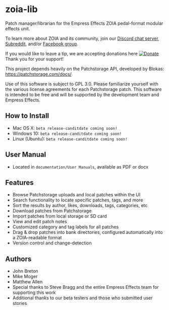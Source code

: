 # zoia-lib
Patch manager/librarian for the Empress Effects ZOIA pedal-format modular effects unit.

To learn more about ZOIA and its community, join our [Discord chat server](https://discordapp.com/invite/HG5GesY),
[Subreddit](https://reddit.com/r/zoia), and/or [Facebook group](https://facebook.com/groups/EmpressZOIAUsers).

If you would like to leave a tip, we are accepting donations here
[![Donate](https://img.shields.io/badge/Donate-PayPal-blue.svg)](https://www.paypal.com/cgi-bin/webscr?cmd=_donations&business=UUQ3SW5VMV3X4&currency_code=USD&source=url)
Thank you for your support!

This project depends heavily on the Patchstorage API, developed by Blokas: https://patchstorage.com/docs/

Use of this software is subject to GPL 3.0.
Please familiarize yourself with the various license agreements for each Patchstorage patch.
This software is intended to be free and will be supported by the development team and Empress Effects.

## How to Install
- Mac OS X: `beta release-canditdate coming soon!`
- Windows 10: `beta release-canditdate coming soon!`
- Linux (Ubuntu): `beta release-canditdate coming soon!`

## User Manual
- Located in `documentation/User Manuals`, available as PDF or docx

## Features
- Browse Patchstorage uploads and local patches within the UI
- Search functionality to locate specific patches, tags, and more
- Sort the results by author, likes, downloads, tags, categories, etc
- Download patches from Patchstorage
- Import patches from local storage or SD card
- View and edit patch notes
- Customized category and tag labels for all patches
- Drag & drop patches into bank directories, configured automatically into a ZOIA-readable format
- Version control and change-detection

## Authors
- John Breton
- Mike Moger
- Matthew Allen
- Special thanks to Steve Bragg and the entire Empress Effects team for supporting this work
- Additional thanks to our beta testers and those who submitted user stories
